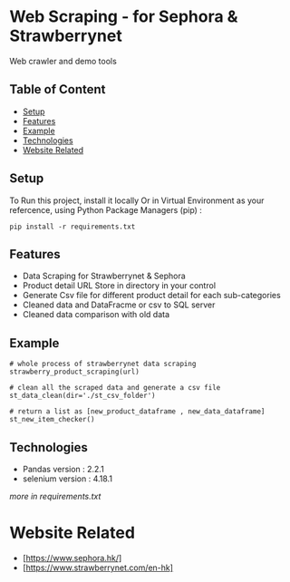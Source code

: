 # Web Scraping - for Sephora & Strawberrynet
Web crawler and demo tools 

## Table of Content
* [Setup](#Setup)
* [Features](#Features)
* [Example](#Example)
* [Technologies](#Technologies)
* [Website Related](#Website-Related)

## Setup
To Run this project, install it locally Or in Virtual Environment as your refercence, using Python Package Managers (pip) :

```
pip install -r requirements.txt
```

## Features
* Data Scraping for Strawberrynet & Sephora
* Product detail URL Store in directory in your control
* Generate Csv file for different product detail for each sub-categories
* Cleaned data and  DataFracme or csv to SQL server
* Cleaned data comparison with old data

## Example

```
# whole process of strawberrynet data scraping
strawberry_product_scraping(url)

# clean all the scraped data and generate a csv file 
st_data_clean(dir='./st_csv_folder')

# return a list as [new_product_dataframe , new_data_dataframe]
st_new_item_checker()
```

## Technologies

* Pandas version : 2.2.1
* selenium version : 4.18.1

*more in requirements.txt*

# Website Related
* [https://www.sephora.hk/]
* [https://www.strawberrynet.com/en-hk]
